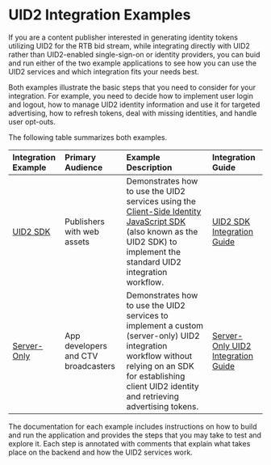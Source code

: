 # UID2 Integration Examples

If you are a content publisher interested in generating identity tokens utilizing UID2 for the RTB bid stream, while integrating directly with UID2 rather than UID2-enabled single-sign-on or identity providers, you can buid and run either of the two example applications to see how you can use the UID2 services and which integration fits your needs best.

Both examples illustrate the basic steps that you need to consider for your integration. For example, you need to decide how to implement user login and logout, how to manage UID2 identity information and use it for targeted advertising, how to refresh tokens, deal with missing identities, and handle user opt-outs.

The following table summarizes both examples. 

| Integration Example | Primary Audience | Example Description | Integration Guide |
| :--- | :--- | :--- | :--- |
| [UID2 SDK]() | Publishers with web assets | Demonstrates how to use the UID2 services using the [Client-Side Identity JavaScript SDK](https://github.com/UnifiedID2/uid2docs/blob/main/api/v1/sdks/client-side-identity-v1.md) (also known as the UID2 SDK) to implement the standard UID2 integration workflow.  | [UID2 SDK Integration Guide](https://github.com/UnifiedID2/uid2docs/blob/main/api/v1/guides/publisher-client-side.md) |
| [Server-Only]() | App developers and CTV broadcasters | Demonstrates how to use the UID2 services to implement a custom (server-only) UID2 integration workflow without relying on an SDK for establishing client UID2 identity and retrieving advertising tokens.  | [Server-Only UID2 Integration Guide](https://github.com/UnifiedID2/uid2docs/blob/main/api/v1/guides/custom-publisher-integration.md) |

The documentation for each example includes instructions on how to build and run the application and provides the steps that you may take to test and explore it. Each step is annotated with comments that explain what takes place on the backend and how the UID2 services work.






